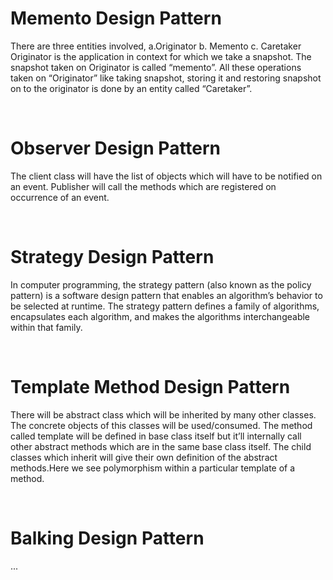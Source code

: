 <h1>Memento Design Pattern</h1>
<p>There are three entities involved, a.Originator b. Memento c. Caretaker
Originator is the application in context for which we take a snapshot. The snapshot taken on Originator is called “memento”. All these operations taken on “Originator” like taking snapshot, storing it and restoring snapshot on to the originator is done by an entity called “Caretaker”.
</p>
</br>
<h1>Observer Design Pattern
</h1>
<p>The client class will have the list of objects which will have to be notified on an event. Publisher will call the methods which are registered on occurrence of an event. 
</p>
</br>
<h1>Strategy Design Pattern</h1>
<p>In computer programming, the strategy pattern (also known as the policy pattern) is a software design pattern that enables an algorithm’s behavior to be selected at runtime. 
The strategy pattern defines a family of algorithms, encapsulates each algorithm, and makes the algorithms interchangeable within that family.
</p>
</br>
<h1>Template Method Design Pattern</h1>
<p>There will be abstract class which will be inherited by many other classes. The concrete objects of this classes will be used/consumed. The method called template will be defined in base class itself but it’ll internally call other abstract methods which are in the same base class itself. The child classes which inherit will give their own definition of the abstract methods.Here we see polymorphism within a particular template of a method. </p>
</br>
<h1>Balking Design Pattern</h1>
<p>... </p>
</br>
